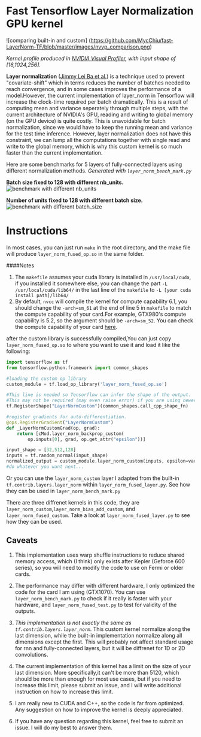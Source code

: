 Fast Tensorflow Layer Normalization GPU kernel
====
![comparing built-in and custom]
(https://github.com/MycChiu/fast-LayerNorm-TF/blob/master/images/nvvp_comparison.png)

*Kernel profile produced in [NVIDIA Visual Profiler](https://developer.nvidia.com/nvidia-visual-profiler), with input shape of [16,1024,256].*

**Layer normalization** ([Jimmy Lei Ba et al.](https://arxiv.org/abs/1607.06450)) is a technique used to prevent "covariate-shift" which in terms reduces the number of batches needed to reach convergence, and in some cases improves the performance of a model.However, the current implementation of layer_norm in Tensorflow will increase the clock-time required per batch dramatically. This is a result of computing mean and variance seperately through multiple steps, with the current architecture of NVIDIA's GPU, reading and writing to global memory (on the GPU device) is quite costly. This is unavoidable for batch normalization, since we would have to keep the running mean and variance for the test time inference. However, layer normalization does not have this constraint, we can lump all the computations together with single read and write to the global memory, which is why this custom kernel is so much faster than the current implementation.

Here are some benchmarks for 5 layers of fully-connected layers using different normalization methods. *Generated with `layer_norm_bench_mark.py`*

**Batch size fixed to 128 with different nb_units.**
![benchmark with different nb_units](https://github.com/MycChiu/fast-LayerNorm-TF/blob/master/images/benchmark_ratio_nb_unit.png)

**Number of units fixed to 128 with different batch size.**
![benchmark with different batch_size](https://github.com/MycChiu/fast-LayerNorm-TF/blob/master/images/benchmark_ratio_batch_size.png)

Instructions
====
In most cases, you can just run `make` in the root directory, and the make file will produce `layer_norm_fused_op.so` in the same folder. 

####Notes
1. The `makefile` assumes your cuda library is installed in `/usr/local/cuda`, if you installed it somewhere else, you can change the part `-L /usr/local/cuda/lib64/` in the last line of the `makefile` to `-L [your cuda install path]/lib64/`
2. By default, `nvcc` will compile the kernel for compute capability 6.1, you should change the `-arch=sm_61` at the end of line 5 in `makefile` to match the compute capability of your card.For example, GTX980's compute capability is 5.2, so the argument should be `-arch=sm_52`. You can check the compute capability of your card [here](https://developer.nvidia.com/cuda-gpus).

after the custom library is successfully compiled,You can just copy `layer_norm_fused_op.so` to where you want to use it and load it like the following:
```python
import tensorflow as tf
from tensorflow.python.framework import common_shapes

#loading the custom op library
custom_module = tf.load_op_library('layer_norm_fused_op.so')

#This line is needed so Tensorflow can infer the shape of the output.
#This may not be required (may even raise error) if you are using newer version of Tensorflow.
tf.RegisterShape("LayerNormCustom")(common_shapes.call_cpp_shape_fn)

#register gradients for auto-differentiation.
@ops.RegisterGradient("LayerNormCustom")
def _LayerNormCustomGrad(op, grad):
    return [cMod.layer_norm_backprop_custom(
        op.inputs[0], grad, op.get_attr("epsilon"))]

input_shape = [32,512,128]
inputs = tf.random_normal(input_shape)
normalized_output = custom_module.layer_norm_custom(inputs, epsilon=variance_epsilon)
#do whatever you want next...
```
Or you can use the `layer_norm_custom` layer I adapted from the built-in `tf.contrib.layers.layer_norm` within `layer_norm_fused_layer.py`. See how they can be used in `layer_norm_bench_mark.py`

There are three diffrenet kernels in this code, they are `layer_norm_custom`,`layer_norm_bias_add_custom`, and `layer_norm_fused_custom`. Take a look at `layer_norm_fused_layer.py` to see how they can be used.

Caveats
----
1. This implementation uses warp shuffle instructions to reduce shared memory access, which (I think) only exists after Kepler (Geforce 600 series), so you will need to modify the code to use on Fermi or older cards. 

2. The performance may differ with different hardware, I only optimized the code for the card I am using (GTX1070). You can use `layer_norm_bench_mark.py` to check if it really is faster with your hardware, and `layer_norm_fused_test.py` to test for validity of the outputs.

3. *This implementation is not exactly the same as `tf.contrib.layers.layer_norm`*. This custom kernel normalize along the last dimension, while the built-in implementation normalize along all dimensions except the first. This will probably not affect standard usage for rnn and fully-connected layers, but it will be diffrenet for 1D or 2D convolutions.

4. The current implementation of this kernel has a limit on the size of your last dimension. More specifically,it can't be more than 5120, which should be more than enough for most use cases, but if you need to increase this limit, please submit an issue, and I will write additional instruction on how to increase this limit.

5. I am really new to CUDA and C++, so the code is far from optimized. Any suggestion on how to improve the kernel is deeply appreciated.

6. If you have any question regarding this kernel, feel free to submit an issue. I will do my best to answer them.